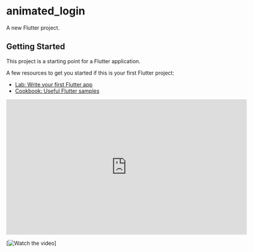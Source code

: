 # animated_login

A new Flutter project.

## Getting Started

This project is a starting point for a Flutter application.

A few resources to get you started if this is your first Flutter project:

- [Lab: Write your first Flutter app](https://docs.flutter.dev/get-started/codelab)
- [Cookbook: Useful Flutter samples](https://docs.flutter.dev/cookbook)

<iframe title="vimeo-player" src="https://player.vimeo.com/video/805230571?h=0c9726d572" width="640" height="360" frameborder="0" allowfullscreen></iframe>

[![Watch the video]([https://img.youtube.com/vi/T-D1KVIuvjA/maxresdefault.jpg](https://player.vimeo.com/video/805230571?h=0c9726d572))]
